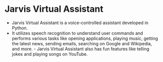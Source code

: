 # Jarvis Virtual Assistant
- Jarvis Virtual Assistant is a voice-controlled assistant developed in Python.
- It utilizes speech recognition to understand user commands and performs various tasks like opening applications, playing music, getting the latest news, sending emails, searching on Google and Wikipedia, and more. - Jarvis Virtual Assistant also has fun features like telling jokes and playing songs on YouTube.
